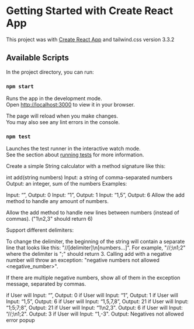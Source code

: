 # Getting Started with Create React App

This project was with [Create React App](https://github.com/facebook/create-react-app) and tailwind.css version 3.3.2

## Available Scripts

In the project directory, you can run:

### `npm start`

Runs the app in the development mode.\
Open [http://localhost:3000](http://localhost:3000) to view it in your browser.

The page will reload when you make changes.\
You may also see any lint errors in the console.

### `npm test`

Launches the test runner in the interactive watch mode.\
See the section about [running tests](https://facebook.github.io/create-react-app/docs/running-tests) for more information.

Create a simple String calculator with a method signature like this:

int add(string numbers)
Input: a string of comma-separated numbers
Output: an integer, sum of the numbers
Examples:

Input: “”, Output: 0
Input: “1”, Output: 1
Input: “1,5”, Output: 6
Allow the add method to handle any amount of numbers.

Allow the add method to handle new lines between numbers (instead of commas). ("1\n2,3" should return 6)

Support different delimiters:

To change the delimiter, the beginning of the string will contain a separate line that looks like this: "//[delimiter]\n[numbers…]". For example, "//;\n1;2" where the delimiter is ";" should return 3.
Calling add with a negative number will throw an exception: "negative numbers not allowed <negative_number>".

If there are multiple negative numbers, show all of them in the exception message, separated by commas.

if User will Input: “”, Output: 0
if User will Input: “1”, Output: 1
if User will Input: “1,5”, Output: 6
if User will Input: “1,5,7,8”, Output: 21
if User will Input: “1;5;7;8”, Output: 21
if User will Input: “1\n2,3". Output: 6
if User will Input: “//;\n1;2". Output: 3
if User will Input: “1,-3". Output: Negatives not allowed error popup
